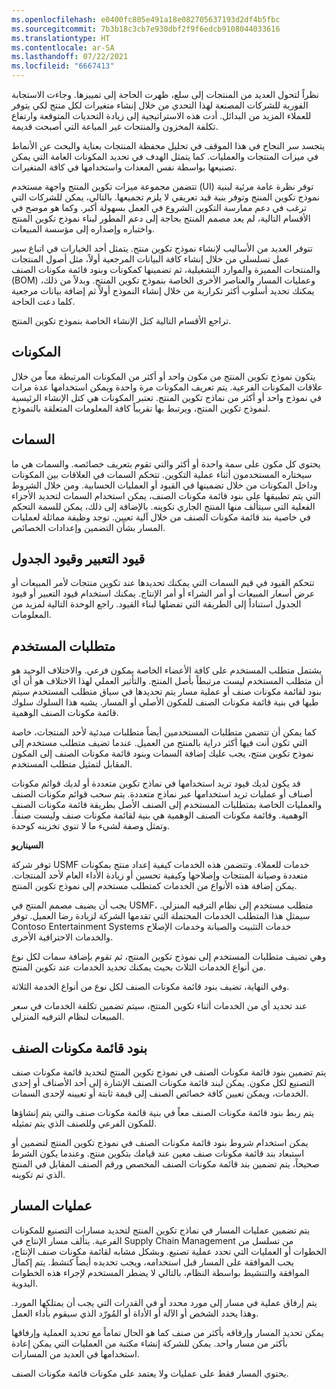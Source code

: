 ```yaml
---
ms.openlocfilehash: e0400fc805e491a18e082705637193d2df4b5fbc
ms.sourcegitcommit: 7b3b18c3cb7e930dbf2f9f6edcb9108044033616
ms.translationtype: HT
ms.contentlocale: ar-SA
ms.lasthandoff: 07/22/2021
ms.locfileid: "6667413"
---
```

نظراً لتحول العديد من المنتجات إلى سلع، ظهرت الحاجة إلى تمييزها. وجاءت الاستجابة الفورية للشركات المصنعة لهذا التحدي من خلال إنشاء متغيرات لكل منتج لكي يتوفر للعملاء المزيد من البدائل. أدت هذه الاستراتيجية إلى زيادة التحديات المتوقعة وارتفاع تكلفة المخزون والمنتجات غير المباعة التي أصبحت قديمة.

يتجسد سر النجاح في هذا الموقف في تحليل محفظة المنتجات بعناية والبحث عن الأنماط في ميزات المنتجات والعمليات. كما يتمثل الهدف في تحديد المكونات العامة التي يمكن تصنيعها بواسطة نفس المعدات واستخدامها في كافة المتغيرات.

تتضمن مجموعة ميزات تكوين المنتج واجهة مستخدم (UI) توفر نظرة عامة مرئية لبنية نموذج تكوين المنتج وتوفر بنية قيد تعريفي لا يلزم تجميعها. بالتالي، يمكن للشركات التي ترغب في دعم ممارسة التكوين الشروع في العمل بسهولة أكبر. وكما هو موضح في الأقسام التالية، لم يعد مصمم المنتج بحاجة إلى دعم المطور لبناء نموذج تكوين المنتج واختباره وإصداره إلى مؤسسة المبيعات.

تتوفر العديد من الأساليب لإنشاء نموذج تكوين منتج. يتمثل أحد الخيارات في اتباع سير عمل تسلسلي من خلال إنشاء كافة البيانات المرجعية أولاً، مثل أصول المنتجات والمنتجات المميزة والموارد التشغيلية، ثم تضمينها كمكونات وبنود قائمة مكونات الصنف (BOM) وعمليات المسار والعناصر الأخرى الخاصة بنموذج تكوين المنتج. وبدلاً من ذلك، يمكنك تحديد أسلوب أكثر تكرارية من خلال إنشاء النموذج أولاً ثم إضافة بيانات مرجعية كلما دعت الحاجة.

تراجع الأقسام التالية كتل الإنشاء الخاصة بنموذج تكوين المنتج.

## <a name="components"></a>المكونات

يتكون نموذج تكوين المنتج من مكون واحد أو أكثر من المكونات المرتبطة معاً من خلال علاقات المكونات الفرعية. يتم تعريف المكونات مرة واحدة ويمكن استخدامها عدة مرات في نموذج واحد أو أكثر من نماذج تكوين المنتج. تعتبر المكونات هي كتل الإنشاء الرئيسية لنموذج تكوين المنتج، ويرتبط بها تقريباً كافة المعلومات المتعلقة بالنموذج.

## <a name="attributes"></a>السمات

يحتوي كل مكون على سمة واحدة أو أكثر والتي تقوم بتعريف خصائصه.
والسمات هي ما سيختاره المستخدمون أثناء عملية التكوين. تتحكم السمات في العلاقات بين المكونات وداخل المكونات من خلال تضمينها في القيود أو العمليات الحسابية. ومن خلال الشروط التي يتم تطبيقها على بنود قائمة مكونات الصنف، يمكن استخدام السمات لتحديد الأجزاء الفعلية التي سيتألف منها المنتج الجاري تكوينه.
بالإضافة إلى ذلك، يمكن للسمة التحكم في خاصية بند قائمة مكونات الصنف من خلال آلية تعيين. توجد وظيفة مماثلة لعمليات المسار بشأن التضمين وإعدادات الخصائص.

## <a name="expression-constraints-and-table-constraints"></a>قيود التعبير وقيود الجدول 
تتحكم القيود في قيم السمات التي يمكنك تحديدها عند تكوين منتجات لأمر المبيعات أو عرض أسعار المبيعات أو أمر الشراء أو أمر الإنتاج. يمكنك استخدام قيود التعبير أو قيود الجدول استناداً إلى الطريقة التي تفضلها لبناء القيود. راجع الوحدة التالية لمزيد من المعلومات.

## <a name="user-requirements"></a>متطلبات المستخدم

يشتمل متطلب المستخدم على كافة الأعضاء الخاصة بمكون فرعي. والاختلاف الوحيد هو أن متطلب المستخدم ليست مرتبطاً بأصل المنتج.
والتأثير العملي لهذا الاختلاف هو أن أي بنود لقائمة مكونات صنف أو عملية مسار يتم تحديدها في سياق متطلب المستخدم سيتم طيها في بنية قائمة مكونات الصنف للمكون الأصلي أو المسار. يشبه هذا السلوك سلوك قائمة مكونات الصنف الوهمية.

كما يمكن أن تتضمن متطلبات المستخدمين أيضاً متطلبات مبدئية لأحد المنتجات، خاصة التي تكون أنت فيها أكثر دراية بالمنتج من العميل. عندما تضيف متطلب مستخدم إلى نموذج تكوين منتج، يجب عليك إضافة السمات وبنود قائمة مكونات الصنف إلى المكون المقابل لتمثيل متطلب المستخدم.

قد يكون لديك قيود تريد استخدامها في نماذج تكوين متعددة أو لديك قوائم مكونات أصناف أو عمليات تريد استخدامها عبر نماذج متعددة. يتم سحب قوائم مكونات الصنف والعمليات الخاصة بمتطلبات المستخدم إلى الصنف الأصل بطريقة قائمة مكونات الصنف الوهمية. وقائمة مكونات الصنف الوهمية هي بنية لقائمة مكونات صنف وليست صنفاً. وتمثل وصفة لشيء ما لا تنوي تخزينه كوحدة.

**السيناريو**

توفر شركة USMF خدمات للعملاء. وتتضمن هذه الخدمات كيفية إعداد منتج بمكونات متعددة وصيانة المنتجات وإصلاحها وكيفية تحسين أو زيادة الأداء العام لأحد المنتجات. يمكن إضافة هذه الأنواع من الخدمات كمتطلب مستخدم إلى نموذج تكوين المنتج.

يجب أن يضيف مصمم المنتج في USMF، متطلب مستخدم إلى نظام الترفيه المنزلي. سيمثل هذا المتطلب الخدمات المحتملة التي تقدمها الشركة لزيادة رضا العميل. توفر Contoso Entertainment Systems خدمات التثبيت والصيانة وخدمات الإصلاح والخدمات الاحترافية الأخرى.

وهي تضيف متطلبات المستخدم إلى نموذج تكوين المنتج، ثم تقوم بإضافة سمات لكل نوع من أنواع الخدمات الثلاث بحيث يمكنك تحديد الخدمات عند تكوين المنتج.

وفي النهاية، تضيف بنود قائمة مكونات الصنف لكل نوع من أنواع الخدمة الثلاثة.

عند تحديد أي من الخدمات أثناء تكوين المنتج، سيتم تضمين تكلفة الخدمات في سعر المبيعات لنظام الترفيه المنزلي.






## <a name="bom-lines"></a>بنود قائمة مكونات الصنف 

يتم تضمين بنود قائمة مكونات الصنف في نموذج تكوين المنتج لتحديد قائمة مكونات صنف التصنيع لكل مكون. يمكن لبند قائمة مكونات الصنف الإشارة إلى أحد الأصناف أو إحدى الخدمات، ويمكن تعيين كافة خصائص الصنف إلى قيمة ثابتة أو تعيينه لإحدى السمات.

يتم ربط بنود قائمة مكونات الصنف معاً في بنية قائمة مكونات صنف والتي يتم إنشاؤها للمكون الفرعي وللصنف الذي يتم تمثيله.

يمكن استخدام شروط بنود قائمة مكونات الصنف في نموذج تكوين المنتج لتضمين أو استبعاد بند قائمة مكونات صنف معين عند قيامك بتكوين منتج.
وعندما يكون الشرط صحيحاً، يتم تضمين بند قائمة مكونات الصنف المخصص ورقم الصنف المقابل في المنتج الذي تم تكوينه.

## <a name="route-operations"></a>عمليات المسار

يتم تضمين عمليات المسار في نماذج تكوين المنتج لتحديد مسارات التصنيع للمكونات الفرعية. يتألف مسار الإنتاج في Supply Chain Management من تسلسل من الخطوات أو العمليات التي تحدد عملية تصنيع. وبشكل مشابه لقائمة مكونات صنف الإنتاج، يجب الموافقة على المسار قبل استخدامه، ويجب تحديده أيضاً كنشط. يتم إكمال الموافقة والتنشيط بواسطة النظام، بالتالي لا يضطر المستخدم لإجراء هذه الخطوات اليدوية.

يتم إرفاق عملية في مسار إلى مورد محدد أو في القدرات التي يجب أن يمتلكها المورد. وهذا يحدد الشخص أو الآلة أو الأداة أو المُورّد الذي سيقوم بأداء العمل.

يمكن تحديد المسار وإرفاقه بأكثر من صنف كما هو الحال تماماً مع تحديد العملية وإرفاقها بأكثر من مسار واحد. يمكن للشركة إنشاء مكتبة من العمليات التي يمكن إعادة استخدامها في العديد من المسارات.

يحتوي المسار فقط على عمليات ولا يعتمد على مكونات قائمة مكونات الصنف.

